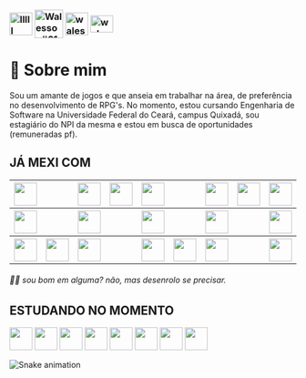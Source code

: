 ###  <a href="https://instagram.com/walesson.samuel/" target="blank"><img align="center" src="https://raw.githubusercontent.com/rahuldkjain/github-profile-readme-generator/master/src/images/icons/Social/instagram.svg" alt="lllll" height="40" width="40" /></a> <a href="https://discord.gg/Walesson#6136" target="blank"><img align="center" src="https://raw.githubusercontent.com/rahuldkjain/github-profile-readme-generator/master/src/images/icons/Social/discord.svg" alt="Walesson#6136" height="50" width="50" /></a>  <a href="https://www.facebook.com/walesson.samuel/" target="blank"><img align="center" src="https://raw.githubusercontent.com/rahuldkjain/github-profile-readme-generator/master/src/images/icons/Social/facebook.svg" alt="walesson.samuel" height="40" width="40" /></a> <a href="https://linkedin.com/in/walesson-samuel-085781186/" target="blank"><img align="center" src="https://raw.githubusercontent.com/rahuldkjain/github-profile-readme-generator/master/src/images/icons/Social/linked-in-alt.svg" alt="walesson.in" height="30" width="40" /></a>

# 🚀 Sobre mim       

  Sou um amante de jogos e que anseia em trabalhar na área, de preferência no desenvolvimento de RPG's. No momento, estou cursando Engenharia de Software na Universidade Federal do Ceará, campus Quixadá, sou estagiário do NPI da mesma e estou em busca de oportunidades (remuneradas pf).
## 


<div> 
  <h2>
    JÁ MEXI COM
  </h2>
  <table>
<!--Linha 1-->
    <tr>
      <th>
        <img src="https://cdn.jsdelivr.net/gh/devicons/devicon/icons/java/java-original.svg" width="40" height="40"/>
      </th>
      <th>
      </th>
      <th>
        <img src="https://cdn.jsdelivr.net/gh/devicons/devicon/icons/linux/linux-original.svg" width="40" height="40"/>
      </th>
      <th>
        <img src="https://cdn.jsdelivr.net/gh/devicons/devicon/icons/vuejs/vuejs-original.svg" width="40" height="40"/>
      </th>
      <th>
        <img src="https://cdn.jsdelivr.net/gh/devicons/devicon/icons/nodejs/nodejs-original-wordmark.svg" width="40" height="40"/> 
      </th>
      <th>
      <th>
        <img src="https://cdn.jsdelivr.net/gh/devicons/devicon/icons/html5/html5-original.svg" width="40" height="40"/>
      </th>
      <th>
        <img src="https://cdn.jsdelivr.net/gh/devicons/devicon/icons/docker/docker-original.svg" width="40" height="40"/>  
      </th>
      <th>
        <img src="https://cdn.jsdelivr.net/gh/devicons/devicon/icons/figma/figma-original.svg" width="40" height="40"/>
      </th>
      <th>
      <th>
        <img src="https://cdn.jsdelivr.net/gh/devicons/devicon/icons/spring/spring-original.svg" width="40" height="40" />  
      </th>
      <th>
        <img src="https://cdn.jsdelivr.net/gh/devicons/devicon/icons/typescript/typescript-original.svg" width="40" height="40" />
      </th>
      <th>
        <img src="https://cdn.jsdelivr.net/gh/devicons/devicon/icons/vscode/vscode-original.svg" width="40" height="40" />
      </th>
    </tr> 
<!--Linha 2-->
    <tr>
      <th>
        <img src="https://cdn.jsdelivr.net/gh/devicons/devicon/icons/javascript/javascript-original.svg" width="40" height="40"/>
      </th>
      <th>
      </th>
      <th>
        <img src="https://cdn.jsdelivr.net/gh/devicons/devicon/icons/nestjs/nestjs-plain.svg" width="40" height="40"/>  
      </th>
      <th>
      <th>
        <img src="https://cdn.jsdelivr.net/gh/devicons/devicon/icons/python/python-original.svg" width="40" height="40" />  
      </th>
      <th>
      <th>    
        <img src="https://cdn.jsdelivr.net/gh/devicons/devicon/icons/canva/canva-original.svg" width="40" height="40"/>
      </th>
      <th>
      <th>
        <img src="https://cdn.jsdelivr.net/gh/devicons/devicon/icons/github/github-original.svg" width="40" height="40" />
      </th>
      <th>
      <th>
       <img src="https://cdn.jsdelivr.net/gh/devicons/devicon/icons/unity/unity-original.svg" width="40" height="40" />
      </th>
      <th>
      <th>
        <img src="https://cdn.jsdelivr.net/gh/devicons/devicon/icons/intellij/intellij-original.svg" width="40" height="40" />
      </th>
    </tr>
<!--Linha 3-->
    <tr>
      <th>
        <img src="https://cdn.jsdelivr.net/gh/devicons/devicon/icons/postgresql/postgresql-original-wordmark.svg" width="40" height="40"/>
      </th>  
      <th>
         <img src="https://cdn.jsdelivr.net/gh/devicons/devicon/icons/jupyter/jupyter-original-wordmark.svg" width="40" height="40"/> 
      </th>
      <th>
        <img src="https://cdn.jsdelivr.net/gh/devicons/devicon/icons/angularjs/angularjs-original.svg" width="40" height="40"/>  
      </th>
      <th>
      <th>
         <img src="https://cdn.jsdelivr.net/gh/devicons/devicon/icons/csharp/csharp-original.svg" width="40" height="40" />
      </th>
      <th>
        <img src="https://cdn.jsdelivr.net/gh/devicons/devicon/icons/vuetify/vuetify-original.svg" width="40" height="40" />
      </th>
      <th>
        <img src="https://cdn.jsdelivr.net/gh/devicons/devicon/icons/c/c-original.svg" width="40" height="40" />
      </th>
      <th>
      <th>
        <img src="https://cdn.jsdelivr.net/gh/devicons/devicon/icons/git/git-original.svg" width="40" height="40" />
      </th>
      <th>
        <img src="https://cdn.jsdelivr.net/gh/devicons/devicon/icons/gitlab/gitlab-original.svg" width="40" height="40" />
      </th>
      <th>
        <img src="https://cdn.jsdelivr.net/gh/devicons/devicon/icons/godot/godot-original.svg" width="40" height="40" />
      </th>
      <th>
      <th>
        <img src="https://cdn.jsdelivr.net/gh/devicons/devicon/icons/npm/npm-original-wordmark.svg" width="40" height="40" />
      </th>
  </table>
  <h6>
    👩‍💻 sou bom em alguma? não, mas desenrolo se precisar.
  </h6>
</div>

## 

## ESTUDANDO NO MOMENTO
  
  <img src="https://cdn.jsdelivr.net/gh/devicons/devicon/icons/java/java-original.svg" width="40" height="40"/>  <img src="https://cdn.jsdelivr.net/gh/devicons/devicon/icons/javascript/javascript-original.svg" width="40" height="40"/>  <img src="https://cdn.jsdelivr.net/gh/devicons/devicon/icons/vuejs/vuejs-original.svg" width="40" height="40"/>  <img src="https://cdn.jsdelivr.net/gh/devicons/devicon/icons/vuetify/vuetify-original.svg" width="40" height="40" />  <img src="https://cdn.jsdelivr.net/gh/devicons/devicon/icons/spring/spring-original.svg" width="40" height="40" />  <img src="https://cdn.jsdelivr.net/gh/devicons/devicon/icons/csharp/csharp-original.svg" width="40" height="40" />  <img src="https://cdn.jsdelivr.net/gh/devicons/devicon/icons/unity/unity-original.svg" width="40" height="40" />  <img src="https://cdn.jsdelivr.net/gh/devicons/devicon/icons/typescript/typescript-original.svg" width="40" height="40" />


 ![Snake animation](https://github.com/walesson-sg/walesson-sg/blob/output/github-contribution-grid-snake.svg)








